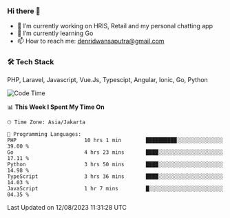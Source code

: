 ### Hi there 👋

- 🔭 I’m currently working on HRIS, Retail and my personal chatting app
- 🌱 I’m currently learning Go
- 📫 How to reach me: denridwansaputra@gmail.com


### 🛠 Tech Stack
PHP, Laravel, Javascript, Vue.Js, Typescipt, Angular, Ionic, Go, Python


<!--START_SECTION:waka-->
![Code Time](http://img.shields.io/badge/Code%20Time-3%2C600%20hrs%201%20min-blue)

📊 **This Week I Spent My Time On** 

```text
🕑︎ Time Zone: Asia/Jakarta

💬 Programming Languages: 
PHP                      10 hrs 1 min        ██████████░░░░░░░░░░░░░░░   39.00 % 
Go                       4 hrs 23 mins       ████░░░░░░░░░░░░░░░░░░░░░   17.11 % 
Python                   3 hrs 50 mins       ████░░░░░░░░░░░░░░░░░░░░░   14.98 % 
TypeScript               3 hrs 36 mins       ████░░░░░░░░░░░░░░░░░░░░░   14.03 % 
JavaScript               1 hr 7 mins         █░░░░░░░░░░░░░░░░░░░░░░░░   04.35 % 
```


 Last Updated on 12/08/2023 11:31:28 UTC
<!--END_SECTION:waka-->
